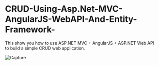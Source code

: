 # CRUD-Using-Asp.Net-MVC-AngularJS-WebAPI-And-Entity-Framework-
This show you how to use ASP.NET MVC + AngularJS + ASP.NET Web API to build a simple CRUD web application.

![Capture](https://user-images.githubusercontent.com/55177325/124032706-32f60480-d9f9-11eb-9bad-06530711f512.GIF)
